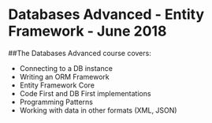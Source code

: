 # Databases Advanced - Entity Framework - June 2018

##The Databases Advanced course covers:

- Connecting to a DB instance
- Writing an ORM Framework
- Entity Framework Core
- Code First and DB First implementations
- Programming Patterns
- Working with data in other formats (XML, JSON)